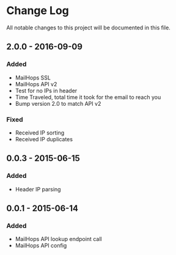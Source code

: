 # Change Log
All notable changes to this project will be documented in this file.

## 2.0.0 - 2016-09-09

### Added
- MailHops SSL
- MailHops API v2
- Test for no IPs in header
- Time Traveled, total time it took for the email to reach you
- Bump version 2.0 to match API v2

### Fixed
- Received IP sorting
- Received IP duplicates

## 0.0.3 - 2015-06-15

### Added
- Header IP parsing

## 0.0.1 - 2015-06-14

### Added
- MailHops API lookup endpoint call
- MailHops API config

